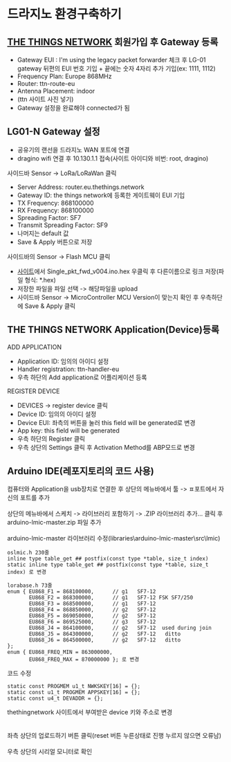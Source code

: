 드라지노 환경구축하기
=====================


[THE THINGS NETWORK](https://www.thethingsnetwork.org/) 회원가입 후 Gateway 등록
-----------------------------------------------------------------------------------

* Gateway EUI : I'm using the legacy packet forwarder 체크 후 LG-01 gateway 뒤편의 EUI 번호 기입 + 끝에는 숫자 4자리 추가 기입(ex: 1111, 1112)
* Frequency Plan: Europe 868MHz
* Router: ttn-route-eu
* Antenna Placement: indoor
* (ttn 사이트 사진 넣기)
* Gateway 설정을 완료해야 connected가 됨

LG01-N Gateway 설정
-------------------------------------------------------------

* 공유기의 랜선을 드라지노 WAN 포트에 연결
* dragino wifi 연결 후 10.130.1.1 접속(사이트 아이디와 비번: root, dragino)

사이드바 Sensor -> LoRa/LoRaWan 클릭
* Server Address: router.eu.thethings.network
* Gateway ID: the things network에 등록한 게이트웨이 EUI 기입
* TX Frequency: 868100000
* RX Frequency: 868100000
* Spreading Factor: SF7
* Transmit Spreading Factor: SF9
* 나머지는 default 값
* Save & Apply 버튼으로 저장

사이드바의 Sensor -> Flash MCU 클릭
* [사이트](http://www.dragino.com/downloads/index.php?dir=LoRa_Gateway/LG01-P_LG01-S/Arduino%20Sketch/)에서 Single_pkt_fwd_v004.ino.hex 우클릭 후 다른이름으로 링크 저장(파일 형식: *.hex)
* 저장한 파일을 파일 선택 -> 해당파일을 upload <br>
* 사이드바 Sensor -> MicroController MCU Version이 맞는지 확인 후 우측하단에 Save & Apply 클릭

THE THINGS NETWORK Application(Device)등록
--------------------------------------------------------------

ADD APPLICATION
* Application ID: 임의의 아이디 설정
* Handler registration: ttn-handler-eu
* 우측 하단의 Add application로 어플리케이션 등록

REGISTER DEVICE
* DEVICES -> register device 클릭
* Device ID: 임의의 아이디 설정
* Device EUI: 좌측의 버튼을 눌러 this field will be generated로 변경
* App key: this field will be generated
* 우측 하단의 Register 클릭
* 우측 상단의 Settings 클릭 후 Activation Method를 ABP모드로 변경


Arduino IDE(레포지토리의 코드 사용)
--------------------------
컴퓨터와 Application을 usb장치로 연결한 후 상단의 메뉴바에서 툴 -> ㅍ포트에서 자신의 포트를 추가<br><br> 
상단의 메뉴바에서 스케치 -> 라이브러리 포함하기 -> .ZIP 라이브러리 추가... 클릭 후 arduino-lmic-master.zip 파일 추가<br><br>
arduino-lmic-master 라이브러리 수정(libraries\arduino-lmic-master\src\lmic)<br>
<pre><code>oslmic.h 230줄<br>inline type table_get ## postfix(const type *table, size_t index)<br>static inline type table_get ## postfix(const type *table, size_t index) 로 변경
</code></pre>
<pre><code>lorabase.h 73줄<br>enum { EU868_F1 = 868100000,      // g1   SF7-12
       EU868_F2 = 868300000,      // g1   SF7-12 FSK SF7/250
       EU868_F3 = 868500000,      // g1   SF7-12
       EU868_F4 = 868850000,      // g2   SF7-12
       EU868_F5 = 869050000,      // g2   SF7-12
       EU868_F6 = 869525000,      // g3   SF7-12
       EU868_J4 = 864100000,      // g2   SF7-12  used during join
       EU868_J5 = 864300000,      // g2   SF7-12   ditto
       EU868_J6 = 864500000,      // g2   SF7-12   ditto
};
enum { EU868_FREQ_MIN = 863000000,
       EU868_FREQ_MAX = 870000000 }; 로 변경
</code></pre>

코드 수정
<pre><code>static const PROGMEM u1_t NWKSKEY[16] = {}; 
static const u1_t PROGMEM APPSKEY[16] = {};
static const u4_t DEVADDR = {};
</code></pre>
thethingnetwork 사이트에서 부여받은 device 키와 주소로 변경<br><br><br>
좌측 상단의 업로드하기 버튼 클릭(reset 버튼 누른상태로 진행 누르지 않으면 오류남) <br><br>
우측 상단의 시리얼 모니터로 확인